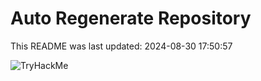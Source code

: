 # Auto Regenerate Repository

This README was last updated: 2024-08-30 17:50:57

 ![TryHackMe](https://tryhackme.com/badge/533634)